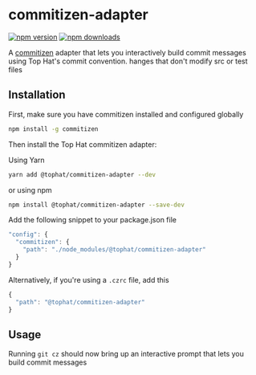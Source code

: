 # commitizen-adapter
[![npm version](https://badge.fury.io/js/%40tophat%2Fcommitizen-adapter.svg)](https://badge.fury.io/js/%40tophat%2Fcommitizen-adapter)
[![npm downloads](https://img.shields.io/npm/dm/%40tophat%2Fcommitizen-adapter.svg)](https://npm-stat.com/charts.html?package=%40tophat%2Fcommitizen-adapter)

A [commitizen](https://github.com/commitizen/cz-cli) adapter that lets you interactively build commit messages using Top Hat's commit convention. 
hanges that don't modify src or test files

## Installation 
First, make sure you have commitizen installed and configured globally

```sh
npm install -g commitizen 
```

Then install the Top Hat commitizen adapter:

Using Yarn
```sh
yarn add @tophat/commitizen-adapter --dev 
```

or using npm
```sh
npm install @tophat/commitizen-adapter --save-dev
```

Add the following snippet to your package.json file 

```js
"config": {
  "commitizen": {
    "path": "./node_modules/@tophat/commitizen-adapter"
  }
}
```

Alternatively, if you're using a `.czrc` file, add this
```js
{
  "path": "@tophat/commitizen-adapter"
}
```

## Usage
Running `git cz` should now bring up an interactive prompt that lets you build commit messages


